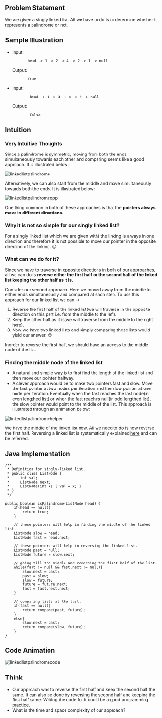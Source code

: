 ## Problem Statement

We are given a singly linked list. All we have to do is to determine whether it represents a palindrome or not.
    
## Sample Illustration

  * Input:
              
               head -> 1 -> 2 -> 4 -> 2 -> 1 -> null 
               
    Output: 
      
               True
    
 * Input:
 
               head -> 1 -> 3 -> 4 -> 9 -> null 
               
   Output: 
   
               False
    
## Intuition

### Very Intuitive Thoughts

Since a palindrome is symmetric, moving from both the ends simultaneously towards each other and comparing seems like a good approach. 
It is illustrated below:

   ![linkedlistpalindrome](https://user-images.githubusercontent.com/22399995/36960881-f038c6ce-206e-11e8-8f1d-0f8b7b02bec4.gif)

Alternatively, we can also start from the middle and move simultaneously towards both the ends. It is illustrated below:

   ![linkedlistpalindromeopp](https://user-images.githubusercontent.com/22399995/36960883-f0c8e6aa-206e-11e8-9d64-fc808074be70.gif)

One thing common in both of these approaches is that the __pointers always move in different directions__. 
                                                
### Why it is not so simple for our singly linked list?

For a singly linked list(which we are given with) the linking is always in one direction and therefore it is not possible
to move our pointer in the opposite direction of the linking. :confused:

### What can we do for it?

Since we have to traverse in opposite directions in both of our approaches, all we can do is __reverse either the first half or the second half of the linked list keeping the other half as it is.__

Consider our second approach. Here we moved away from the middle to either ends simultaneously and compared at each step. To use this approach for our linked list we can ->

1. Reverse the first half of the linked list(we will traverse in the opposite direction on this part i.e. from the middle to the left).
2. Keep the other half as it is(we will traverse from the middle to the right here). 
3. Now we have two linked lists and simply comparing these lists would yield our answer. :blush:

Inorder to reverse the first half, we should have an access to the middle node of the list. 

### Finding the middle node of the linked list

* A natural and simple way is to first find the length of the linked list and then move our pointer halfway. 
* A clever approach would be to make two pointers fast and slow. Move the fast pointer at two nodes per iteration and the slow pointer at one node per iteration. Eventually when the fast reaches the last node(in even lengthed list) or when the fast reaches null(in odd lengthed list), the slow pointer would point to the middle of the list. This approach is illustrated through an animation below:

![linkedlistpalindromehelper](https://user-images.githubusercontent.com/22399995/37052614-d95f2bf0-219f-11e8-8ecc-dc5ec405e397.gif)

We have the middle of the linked list now. All we need to do is now reverse the first half. Reversing a linked list is systematically explained [here](http://summigandhi.com/) and can be referred.

## Java Implementation

    /**
     * Definition for singly-linked list.
     * public class ListNode {
     *     int val;
     *     ListNode next;
     *     ListNode(int x) { val = x; }
     * }
     */

    public boolean isPalindrome(ListNode head) {
        if(head == null){                           
            return true;
        }
        
        // these pointers will help in finding the middle of the linked list.
        ListNode slow = head;
        ListNode fast = head.next;
        
        // these pointers will help in reversing the linked list. 
        ListNode past = null;
        ListNode future = slow.next;
        
        // going till the middle and reversing the first half of the list.
        while(fast != null && fast.next != null){
            slow.next = past;
            past = slow;
            slow = future;
            future = future.next;
            fast = fast.next.next;
        }
        
        // comparing lists at the last.
        if(fast == null){
            return compare(past, future);
        }
        else{       
            slow.next = past;
            return compare(slow, future);
        }
    }

## Code Animation

![linkedlistpalindromecode](https://user-images.githubusercontent.com/22399995/37053847-47d332ae-21a3-11e8-9e28-d86557141dce.gif)

## Think
* Our approach was to reverse the first half and keep the second half the same. It can also be done by reversing the second half and keeping the first half same. Writing the code for it could be a good programming practice.
* What is the time and space complexity of our approach?

